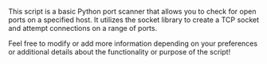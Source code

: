 This script is a basic Python port scanner that allows you to check for open ports on a specified host. It utilizes the socket library to create a TCP socket and attempt connections on a range of ports.


Feel free to modify or add more information depending on your preferences or additional details about the functionality or purpose of the script!




